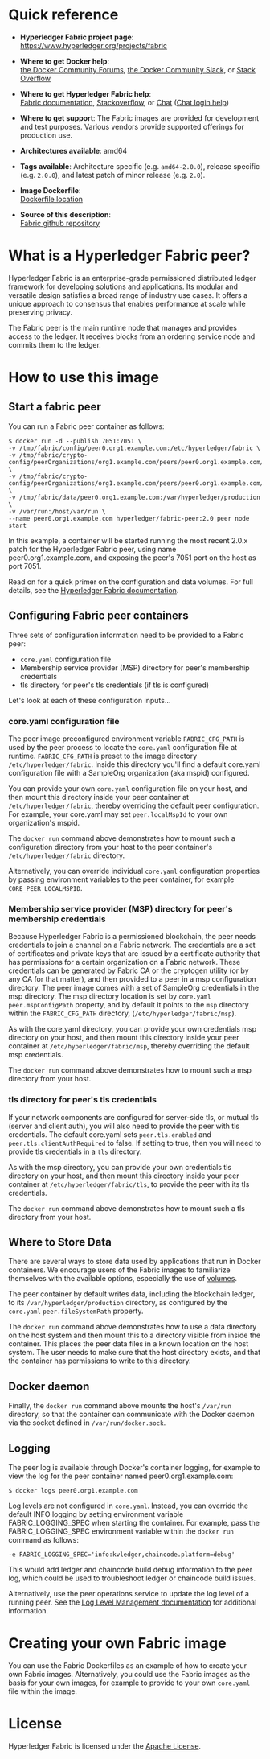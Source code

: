 # Quick reference



-	**Hyperledger Fabric project page**: https://www.hyperledger.org/projects/fabric

-	**Where to get Docker help**:  
	[the Docker Community Forums](https://forums.docker.com/),
	[the Docker Community Slack](http://dockr.ly/slack),
	or [Stack Overflow](https://stackoverflow.com/search?tab=newest&q=docker)

-	**Where to get Hyperledger Fabric help**:  
	[Fabric documentation](https://hyperledger-fabric.readthedocs.io/en/latest/),
	[Stackoverflow](https://stackoverflow.com/questions/tagged/hyperledger-fabric),
	or [Chat](https://chat.hyperledger.org/channel/fabric) ([Chat login help](https://wiki.hyperledger.org/display/CA/Logging+in+to+chat))

-	**Where to get support**:
	The Fabric images are provided for development and test purposes. Various vendors provide
	supported offerings for production use.

-	**Architectures available**:
	amd64

-	**Tags available**:
	Architecture specific (e.g. `amd64-2.0.0`), release specific (e.g. `2.0.0`), and latest patch of minor release (e.g. `2.0`).

-	**Image Dockerfile**:  
	[Dockerfile location](https://github.com/hyperledger/fabric/blob/master/images/peer/Dockerfile)

-	**Source of this description**:  
	[Fabric github repository](https://github.com/hyperledger/fabric/blob/master/images/peer/README.md)

# What is a Hyperledger Fabric peer?

Hyperledger Fabric is an enterprise-grade permissioned distributed ledger framework for developing solutions and applications. Its modular and versatile design satisfies a broad range of industry use cases. It offers a unique approach to consensus that enables performance at scale while preserving privacy.

The Fabric peer is the main runtime node that manages and provides access to the ledger.
It receives blocks from an ordering service node and commits them to the ledger.

# How to use this image

## Start a fabric peer

You can run a Fabric peer container as follows:

```console
$ docker run -d --publish 7051:7051 \
-v /tmp/fabric/config/peer0.org1.example.com:/etc/hyperledger/fabric \
-v /tmp/fabric/crypto-config/peerOrganizations/org1.example.com/peers/peer0.org1.example.com/msp:/etc/hyperledger/fabric/msp \
-v /tmp/fabric/crypto-config/peerOrganizations/org1.example.com/peers/peer0.org1.example.com/tls:/etc/hyperledger/fabric/tls \
-v /tmp/fabric/data/peer0.org1.example.com:/var/hyperledger/production \
-v /var/run:/host/var/run \
--name peer0.org1.example.com hyperledger/fabric-peer:2.0 peer node start
```

In this example, a container will be started running the most recent 2.0.x patch for the
Hyperledger Fabric peer, using name peer0.org1.example.com, and exposing the peer's 7051 port
on the host as port 7051.

Read on for a quick primer on the configuration and data volumes. For full details, see
the [Hyperledger Fabric documentation](https://hyperledger-fabric.readthedocs.io/en/latest/).

## Configuring Fabric peer containers

Three sets of configuration information need to be provided to a Fabric peer:

- `core.yaml` configuration file
- Membership service provider (MSP) directory for peer's membership credentials
- tls directory for peer's tls credentials (if tls is configured)

Let's look at each of these configuration inputs...

### core.yaml configuration file

The peer image preconfigured environment variable `FABRIC_CFG_PATH` is used by the peer process to locate
the `core.yaml` configuration file at runtime. `FABRIC_CFG_PATH` is preset to the image directory `/etc/hyperledger/fabric`.
Inside this directory you'll find a default core.yaml configuration file with a SampleOrg organization (aka mspid) configured.

You can provide your own `core.yaml` configuration file on your host, and then mount this directory inside your peer container at `/etc/hyperledger/fabric`, thereby overriding the default peer configuration. For example, your core.yaml may
set `peer.localMspId` to your own organization's mspid.

The `docker run` command above demonstrates how to mount such a configuration directory from your host to the
peer container's `/etc/hyperledger/fabric` directory.

Alternatively, you can override individual `core.yaml` configuration properties by passing
environment variables to the peer container, for example `CORE_PEER_LOCALMSPID`.

### Membership service provider (MSP) directory for peer's membership credentials

Because Hyperledger Fabric is a permissioned blockchain, the peer needs credentials to join a channel
on a Fabric network. The credentials are a set of certificates and private keys that are issued
by a certificate authority that has permissions for a certain organization on a Fabric network.
These credentials can be generated by Fabric CA or the cryptogen utility (or by any CA for that matter),
and then provided to a peer in a msp configuration directory. The peer image comes with a set of SampleOrg
credentials in the msp directory. The msp directory location is set by `core.yaml` `peer.mspConfigPath`
property, and by default it points to the `msp` directory within the `FABRIC_CFG_PATH` directory, (`/etc/hyperledger/fabric/msp`).

As with the core.yaml directory, you can provide your own credentials msp directory on your host,
and then mount this directory inside your peer container at `/etc/hyperledger/fabric/msp`, thereby
overriding the default msp credentials.

The `docker run` command above demonstrates how to mount such a msp directory from your host.

### tls directory for peer's tls credentials

If your network components are configured for server-side tls, or mutual tls (server and client auth),
you will also need to provide the peer with tls credentials. The default core.yaml sets
`peer.tls.enabled` and `peer.tls.clientAuthRequired` to false. If setting to true, then you
will need to provide tls credentials in a `tls` directory.

As with the msp directory, you can provide your own credentials tls directory on your host,
and then mount this directory inside your peer container at `/etc/hyperledger/fabric/tls`, to
provide the peer with its tls credentials.

The `docker run` command above demonstrates how to mount such a tls directory from your host.

## Where to Store Data

There are several ways to store data used by applications that run in Docker containers.
We encourage users of the Fabric images to familiarize themselves with the available options,
especially the use of [volumes](https://docs.docker.com/storage/volumes/).

The peer container by default writes data, including the blockchain ledger, to its
`/var/hyperledger/production` directory, as configured by the `core.yaml` `peer.fileSystemPath` property.

The `docker run` command above demonstrates how to use a data directory on the host system and then
mount this to a directory visible from inside the container. This places the peer
data files in a known location on the host system. The user needs to make sure that the host
directory exists, and that the container has permissions to write to this directory.

## Docker daemon

Finally, the `docker run` command above mounts the host's `/var/run` directory, so that the container
can communicate with the Docker daemon via the socket defined in `/var/run/docker.sock`.

## Logging

The peer log is available through Docker's container logging, for example to view the log
for the peer container named peer0.org1.example.com:

```console
$ docker logs peer0.org1.example.com
```
Log levels are not configured in `core.yaml`. Instead, you can override the default INFO logging
by setting environment variable FABRIC_LOGGING_SPEC when starting the container. For example,
pass the FABRIC_LOGGING_SPEC environment variable within the `docker run` command as follows:

`-e FABRIC_LOGGING_SPEC='info:kvledger,chaincode.platform=debug'`

This would add ledger and chaincode build debug information to the peer log, which could be used
to troubleshoot ledger or chaincode build issues.

Alternatively, use the peer operations service to update the log level of a running peer. See the
[Log Level Management documentation](https://hyperledger-fabric.readthedocs.io/en/latest/operations_service.html#log-level-management)
for additional information.

# Creating your own Fabric image

You can use the Fabric Dockerfiles as an example of how to create your own Fabric images.
Alternatively, you could use the Fabric images as the basis for your own images, for example to provide
to your own `core.yaml` file within the image.

# License

Hyperledger Fabric is licensed under the [Apache License](https://github.com/hyperledger/fabric/blob/master/LICENSE).
